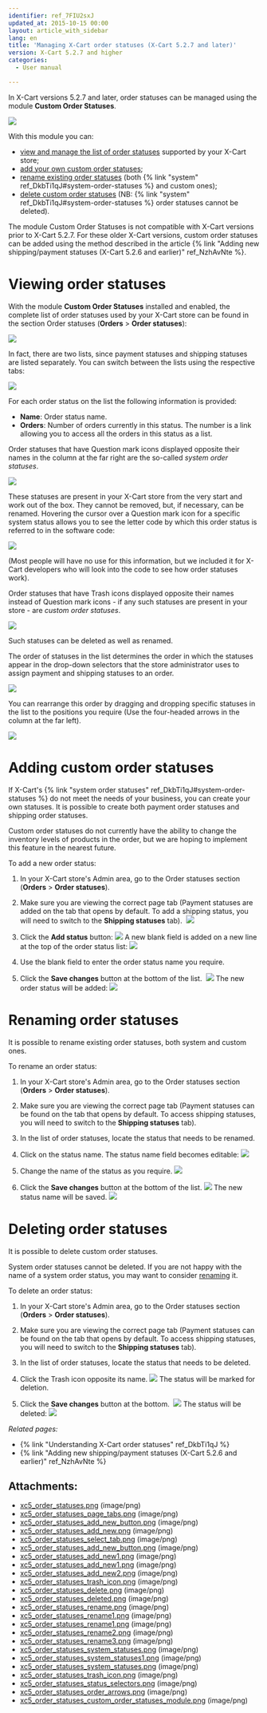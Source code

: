 ```yaml
---
identifier: ref_7FIU2sxJ
updated_at: 2015-10-15 00:00
layout: article_with_sidebar
lang: en
title: 'Managing X-Cart order statuses (X-Cart 5.2.7 and later)'
version: X-Cart 5.2.7 and higher
categories:
  - User manual

---
```



In X-Cart versions 5.2.7 and later, order statuses can be managed using the module **Custom Order Statuses**.

![]({{site.baseurl}}/attachments/8750763/8719499.png?effects=drop-shadow)

With this module you can:

*   [view and manage the list of order statuses](#viewing-order-statuses) supported by your X-Cart store;
*   [add your own custom order statuses](#adding-custom-order-statuses);
*   [rename existing order statuses](#renaming-order-statuses) (both {% link "system" ref_DkbTi1qJ#system-order-statuses %} and custom ones);
*   [delete custom order statuses](#deleting-order-statuses) (NB: {% link "system" ref_DkbTi1qJ#system-order-statuses %} order statuses cannot be deleted). 

The module Custom Order Statuses is not compatible with X-Cart versions prior to X-Cart 5.2.7\. For these older X-Cart versions, custom order statuses can be added using the method described in the article {% link "Adding new shipping/payment statuses (X-Cart 5.2.6 and earlier)" ref_NzhAvNte %}.

# Viewing order statuses

With the module **Custom Order Statuses** installed and enabled, the complete list of order statuses used by your X-Cart store can be found in the section Order statuses (**Orders** > **Order statuses**):

![]({{site.baseurl}}/attachments/8750763/8719462.png?effects=drop-shadow)

In fact, there are two lists, since payment statuses and shipping statuses are listed separately. You can switch between the lists using the respective tabs:

![]({{site.baseurl}}/attachments/8750763/8719463.png?effects=drop-shadow)

For each order status on the list the following information is provided:

*   **Name**: Order status name.
*   **Orders**: Number of orders currently in this status. The number is a link allowing you to access all the orders in this status as a list.

Order statuses that have Question mark icons displayed opposite their names in the column at the far right are the so-called _system order statuses_.

![]({{site.baseurl}}/attachments/8750763/8719494.png?effects=drop-shadow)

These statuses are present in your X-Cart store from the very start and work out of the box. They cannot be removed, but, if necessary, can be renamed. Hovering the cursor over a Question mark icon for a specific system status allows you to see the letter code by which this order status is referred to in the software code:

![]({{site.baseurl}}/attachments/8750763/8719493.png?effects=drop-shadow)

(Most people will have no use for this information, but we included it for X-Cart developers who will look into the code to see how order statuses work).

Order statuses that have Trash icons displayed opposite their names instead of Question mark icons - if any such statuses are present in your store - are _custom order statuses_.

![]({{site.baseurl}}/attachments/8750763/8719485.png?effects=drop-shadow)

Such statuses can be deleted as well as renamed.

The order of statuses in the list determines the order in which the statuses appear in the drop-down selectors that the store administrator uses to assign payment and shipping statuses to an order.

![]({{site.baseurl}}/attachments/8750763/8719497.png?effects=drop-shadow)

You can rearrange this order by dragging and dropping specific statuses in the list to the positions you require (Use the four-headed arrows in the column at the far left).

![]({{site.baseurl}}/attachments/8750763/8719498.png?effects=drop-shadow)

# Adding custom order statuses

If X-Cart's {% link "system order statuses" ref_DkbTi1qJ#system-order-statuses %} do not meet the needs of your business, you can create your own statuses. It is possible to create both payment order statuses and shipping order statuses. 

Custom order statuses do not currently have the ability to change the inventory levels of products in the order, but we are hoping to implement this feature in the nearest future.

To add a new order status:

1.  In your X-Cart store's Admin area, go to the Order statuses section (**Orders** > **Order statuses**). 
2.  Make sure you are viewing the correct page tab (Payment statuses are added on the tab that opens by default. To add a shipping status, you will need to switch to the **Shipping statuses** tab). 
    ![]({{site.baseurl}}/attachments/8750763/8719480.png?effects=drop-shadow)
3.  Click the **Add status** button:
    ![]({{site.baseurl}}/attachments/8750763/8719478.png?effects=drop-shadow)
    A new blank field is added on a new line at the top of the order status list:
    ![]({{site.baseurl}}/attachments/8750763/8719479.png?effects=drop-shadow)

4.  Use the blank field to enter the order status name you require.

5.  Click the **Save changes** button at the bottom of the list. 
    ![]({{site.baseurl}}/attachments/8750763/8719482.png?effects=drop-shadow)
    The new order status will be added:
    ![]({{site.baseurl}}/attachments/8750763/8719484.png?effects=drop-shadow)

# Renaming order statuses

It is possible to rename existing order statuses, both system and custom ones.

To rename an order status:

1.  In your X-Cart store's Admin area, go to the Order statuses section (**Orders** > **Order statuses**). 
2.  Make sure you are viewing the correct page tab (Payment statuses can be found on the tab that opens by default. To access shipping statuses, you will need to switch to the **Shipping statuses** tab). 
3.  In the list of order statuses, locate the status that needs to be renamed. 
4.  Click on the status name. The status name field becomes editable:
    ![]({{site.baseurl}}/attachments/8750763/8719488.png?effects=drop-shadow)

5.  Change the name of the status as you require.
    ![]({{site.baseurl}}/attachments/8750763/8719489.png?effects=drop-shadow)

6.  Click the **Save changes** button at the bottom of the list.
    ![]({{site.baseurl}}/attachments/8750763/8719491.png?effects=drop-shadow)
    The new status name will be saved.
    ![]({{site.baseurl}}/attachments/8750763/8719492.png?effects=drop-shadow)

# Deleting order statuses

It is possible to delete custom order statuses. 

System order statuses cannot be deleted. If you are not happy with the name of a system order status, you may want to consider [renaming](#renaming-order-statuses) it.

To delete an order status:

1.  In your X-Cart store's Admin area, go to the Order statuses section (**Orders** > **Order statuses**). 
2.  Make sure you are viewing the correct page tab (Payment statuses can be found on the tab that opens by default. To access shipping statuses, you will need to switch to the **Shipping statuses** tab). 

3.  In the list of order statuses, locate the status that needs to be deleted.
4.  Click the Trash icon opposite its name.
    ![]({{site.baseurl}}/attachments/8750763/8719485.png?effects=drop-shadow)
    The status will be marked for deletion.
5.  Click the **Save changes** button at the bottom. 
    ![]({{site.baseurl}}/attachments/8750763/8719486.png?effects=drop-shadow)
    The status will be deleted:
    ![]({{site.baseurl}}/attachments/8750763/8719487.png?effects=drop-shadow)

_Related pages:_

*   {% link "Understanding X-Cart order statuses" ref_DkbTi1qJ %}
*   {% link "Adding new shipping/payment statuses (X-Cart 5.2.6 and earlier)" ref_NzhAvNte %}

## Attachments:

* [xc5_order_statuses.png]({{site.baseurl}}/attachments/8750763/8719462.png) (image/png)
* [xc5_order_statuses_page_tabs.png]({{site.baseurl}}/attachments/8750763/8719463.png) (image/png)
* [xc5_order_statuses_add_new_button.png]({{site.baseurl}}/attachments/8750763/8719481.png) (image/png)
* [xc5_order_statuses_add_new.png]({{site.baseurl}}/attachments/8750763/8719479.png) (image/png)
* [xc5_order_statuses_select_tab.png]({{site.baseurl}}/attachments/8750763/8719480.png) (image/png)
* [xc5_order_statuses_add_new_button.png]({{site.baseurl}}/attachments/8750763/8719478.png) (image/png)
* [xc5_order_statuses_add_new1.png]({{site.baseurl}}/attachments/8750763/8719483.png) (image/png)
* [xc5_order_statuses_add_new1.png]({{site.baseurl}}/attachments/8750763/8719482.png) (image/png)
* [xc5_order_statuses_add_new2.png]({{site.baseurl}}/attachments/8750763/8719484.png) (image/png)
* [xc5_order_statuses_trash_icon.png]({{site.baseurl}}/attachments/8750763/8719496.png) (image/png)
* [xc5_order_statuses_delete.png]({{site.baseurl}}/attachments/8750763/8719486.png) (image/png)
* [xc5_order_statuses_deleted.png]({{site.baseurl}}/attachments/8750763/8719487.png) (image/png)
* [xc5_order_statuses_rename.png]({{site.baseurl}}/attachments/8750763/8719488.png) (image/png)
* [xc5_order_statuses_rename1.png]({{site.baseurl}}/attachments/8750763/8719490.png) (image/png)
* [xc5_order_statuses_rename1.png]({{site.baseurl}}/attachments/8750763/8719489.png) (image/png)
* [xc5_order_statuses_rename2.png]({{site.baseurl}}/attachments/8750763/8719491.png) (image/png)
* [xc5_order_statuses_rename3.png]({{site.baseurl}}/attachments/8750763/8719492.png) (image/png)
* [xc5_order_statuses_system_statuses.png]({{site.baseurl}}/attachments/8750763/8719495.png) (image/png)
* [xc5_order_statuses_system_statuses1.png]({{site.baseurl}}/attachments/8750763/8719494.png) (image/png)
* [xc5_order_statuses_system_statuses.png]({{site.baseurl}}/attachments/8750763/8719493.png) (image/png)
* [xc5_order_statuses_trash_icon.png]({{site.baseurl}}/attachments/8750763/8719485.png) (image/png)
* [xc5_order_statuses_status_selectors.png]({{site.baseurl}}/attachments/8750763/8719497.png) (image/png)
* [xc5_order_statuses_order_arrows.png]({{site.baseurl}}/attachments/8750763/8719498.png) (image/png)
* [xc5_order_statuses_custom_order_statuses_module.png]({{site.baseurl}}/attachments/8750763/8719499.png) (image/png)